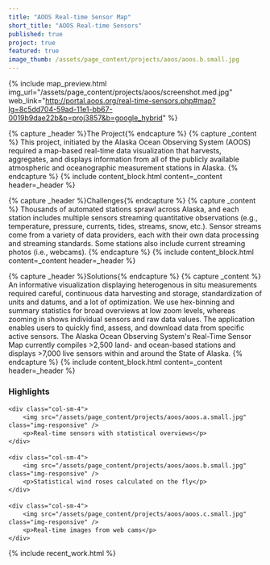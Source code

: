 ```yaml
---
title: "AOOS Real-time Sensor Map"
short_title: "AOOS Real-time Sensors"
published: true
project: true
featured: true
image_thumb: /assets/page_content/projects/aoos/aoos.b.small.jpg
---
```



{% include map_preview.html img_url="/assets/page_content/projects/aoos/screenshot.med.jpg" web_link="http://portal.aoos.org/real-time-sensors.php#map?lg=8c5dd704-59ad-11e1-bb67-0019b9dae22b&p=proj3857&b=google_hybrid" %}

{% capture _header %}The Project{% endcapture %}
{% capture _content %}
This project, initiated by the Alaska Ocean Observing System (AOOS) required a map-based real-time data visualization that harvests, aggregates, and displays information from all of the publicly available atmospheric and oceanographic measurement stations in Alaska.
{% endcapture %}
{% include content_block.html content=_content header=_header %}

{% capture _header %}Challenges{% endcapture %}
{% capture _content %}
Thousands of automated stations sprawl across Alaska, and each station includes multiple sensors streaming quantitative observations (e.g., temperature, pressure, currents, tides, streams, snow, etc.). Sensor streams come from a variety of data providers, each with their own data processing and streaming standards. Some stations also include current streaming photos (i.e., webcams).
{% endcapture %}
{% include content_block.html content=_content header=_header %}

{% capture _header %}Solutions{% endcapture %}
{% capture _content %}
An informative visualization displaying heterogenous in situ measurements required careful, continuous data harvesting and storage, standardization of units and datums, and a lot of optimization. We use hex-binning and summary statistics for broad overviews at low zoom levels, whereas zooming in shows individual sensors and raw data values. The application enables users to quickly find, assess, and download data from specific active sensors. The Alaska Ocean Observing System's Real-Time Sensor Map currently compiles >2,500 land- and ocean-based stations and displays >7,000 live sensors within and around the State of Alaska.
{% endcapture %}
{% include content_block.html content=_content header=_header %}



<h3>Highlights</h3>
<div class="row">


	<div class="col-sm-4">
		<img src="/assets/page_content/projects/aoos/aoos.a.small.jpg" class="img-responsive" />
		<p>Real-time sensors with statistical overviews</p>
	</div>

	<div class="col-sm-4">
		<img src="/assets/page_content/projects/aoos/aoos.b.small.jpg" class="img-responsive" />
		<p>Statistical wind roses calculated on the fly</p>
	</div>

	<div class="col-sm-4">
		<img src="/assets/page_content/projects/aoos/aoos.c.small.jpg" class="img-responsive" />
		<p>Real-time images from web cams</p>
	</div>




</div>

{% include recent_work.html %}

<!-- {% capture _header %}Highlights{% endcapture %}
{% capture _content %}
<ul>
<li>Hex binning with roll-over statistical reports.</li>
<li>Download of sensor measurements from individual sensors.</li>
</ul>
{% endcapture %}
{% include content_block.html content=_content header=_header %} -->
